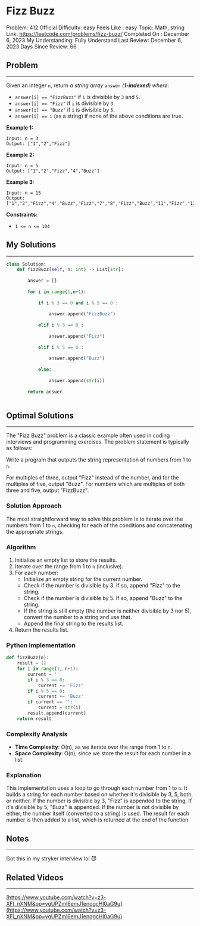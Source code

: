 # Fizz Buzz

Problem: 412
Official Difficulty: easy
Feels Like : easy
Topic: Math, string
Link: https://leetcode.com/problems/fizz-buzz/
Completed On : December 6, 2023
My Understanding: Fully Understand
Last Review: December 6, 2023
Days Since Review: 66

## Problem

---

Given an integer `n`, return *a string array* `answer` *(**1-indexed**) where*:

- `answer[i] == "FizzBuzz"` if `i` is divisible by `3` and `5`.
- `answer[i] == "Fizz"` if `i` is divisible by `3`.
- `answer[i] == "Buzz"` if `i` is divisible by `5`.
- `answer[i] == i` (as a string) if none of the above conditions are true.

**Example 1:**

```
Input: n = 3
Output: ["1","2","Fizz"]

```

**Example 2:**

```
Input: n = 5
Output: ["1","2","Fizz","4","Buzz"]

```

**Example 3:**

```
Input: n = 15
Output: ["1","2","Fizz","4","Buzz","Fizz","7","8","Fizz","Buzz","11","Fizz","13","14","FizzBuzz"]

```

**Constraints:**

- `1 <= n <= 104`

## My Solutions

---

```python
class Solution:
    def fizzBuzz(self, n: int) -> List[str]:
        
        answer = []
        
        for i in range(1,n+1): 
            
            if i % 3 == 0 and i % 5 == 0 : 
                
                answer.append("FizzBuzz")
                
            elif i % 3 == 0 : 
                
                answer.append("Fizz")
                
            elif i % 5 == 0 : 
                
                answer.append("Buzz")
                
            else: 
             
                answer.append(str(i))
                
        return answer
```

```python

```

## Optimal Solutions

---

The "Fizz Buzz" problem is a classic example often used in coding interviews and programming exercises. The problem statement is typically as follows:

Write a program that outputs the string representation of numbers from 1 to `n`.

For multiples of three, output "Fizz" instead of the number, and for the multiples of five, output "Buzz". For numbers which are multiples of both three and five, output "FizzBuzz".

### Solution Approach

The most straightforward way to solve this problem is to iterate over the numbers from 1 to `n`, checking for each of the conditions and concatenating the appropriate strings.

### Algorithm

1. Initialize an empty list to store the results.
2. Iterate over the range from 1 to `n` (inclusive).
3. For each number:
    - Initialize an empty string for the current number.
    - Check if the number is divisible by 3. If so, append "Fizz" to the string.
    - Check if the number is divisible by 5. If so, append "Buzz" to the string.
    - If the string is still empty (the number is neither divisible by 3 nor 5), convert the number to a string and use that.
    - Append the final string to the results list.
4. Return the results list.

### Python Implementation

```python
def fizzBuzz(n):
    result = []
    for i in range(1, n+1):
        current = ''
        if i % 3 == 0:
            current += 'Fizz'
        if i % 5 == 0:
            current += 'Buzz'
        if current == '':
            current = str(i)
        result.append(current)
    return result

```

### Complexity Analysis

- **Time Complexity**: O(n), as we iterate over the range from 1 to `n`.
- **Space Complexity**: O(n), since we store the result for each number in a list.

### Explanation

This implementation uses a loop to go through each number from 1 to `n`. It builds a string for each number based on whether it's divisible by 3, 5, both, or neither. If the number is divisible by 3, "Fizz" is appended to the string. If it's divisible by 5, "Buzz" is appended. If the number is not divisible by either, the number itself (converted to a string) is used. The result for each number is then added to a list, which is returned at the end of the function.

## Notes

---

 Got this in my stryker interview lol 😈

## Related Videos

---

[https://www.youtube.com/watch?v=z3-XFI_nXNM&pp=ygUPZml6emJ1enogcHl0aG9u](https://www.youtube.com/watch?v=z3-XFI_nXNM&pp=ygUPZml6emJ1enogcHl0aG9u)